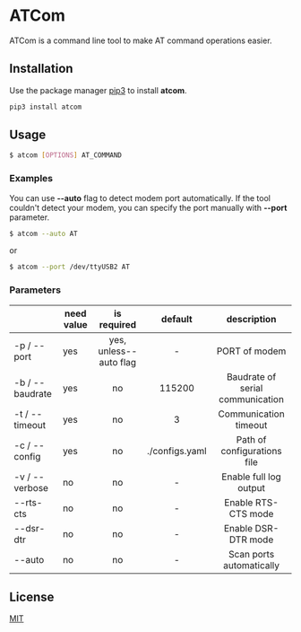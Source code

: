 # ATCom

ATCom is a command line tool to make AT command operations easier.

## Installation

Use the package manager [pip3](https://pip.pypa.io/en/stable/) to install **atcom**.

```bash
pip3 install atcom
```

## Usage

```bash
$ atcom [OPTIONS] AT_COMMAND
```

### Examples

You can use **--auto** flag to detect modem port automatically. If the tool couldn't detect your modem, you can specify the port manually with **--port** parameter.

```bash
$ atcom --auto AT
```

or

```bash
$ atcom --port /dev/ttyUSB2 AT
```

### Parameters

|                 | need value |       is required      |     default    |            description           |
|-----------------|------------|:----------------------:|:--------------:|:--------------------------------:|
| -p / --port     |     yes    | yes, unless--auto flag |        -       | PORT of modem                    |
| -b / --baudrate |     yes    |           no           |     115200     | Baudrate of serial communication |
| -t / --timeout  |     yes    |           no           |        3       | Communication timeout            |
| -c / --config   |     yes    |           no           | ./configs.yaml | Path of configurations file      |
| -v / --verbose  |     no     |           no           |        -       | Enable full log output           |
| --rts-cts       |     no     |           no           |        -       | Enable RTS-CTS mode              |
| --dsr-dtr       |     no     |           no           |        -       | Enable DSR-DTR mode              |
| --auto          |     no     |           no           |        -       | Scan ports automatically         |

## License
[MIT](https://choosealicense.com/licenses/mit/)